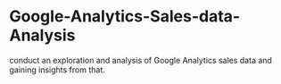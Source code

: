# Google-Analytics-Sales-data-Analysis
conduct an exploration and analysis of Google Analytics sales data and gaining insights from that.
